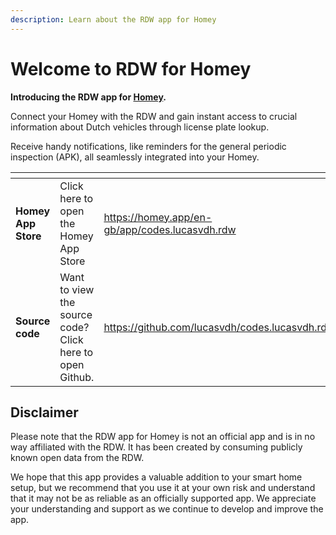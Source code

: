 ```yaml
---
description: Learn about the RDW app for Homey
---
```


# Welcome to RDW for Homey

**Introducing the RDW app for [Homey](https://homey.app).**

Connect your Homey with the RDW and gain instant access to crucial information about Dutch vehicles through license plate lookup.

Receive handy notifications, like reminders for the general periodic inspection (APK), all seamlessly integrated into your Homey.

<table data-card-size="large" data-view="cards">
    <thead>
    <tr>
        <th></th>
        <th></th>
        <th data-hidden data-card-target data-type="content-ref"></th>
        <th data-hidden data-card-cover data-type="files"></th>
    </tr>
    </thead>
    <tbody>
    <tr>
        <td><strong>Homey App Store</strong></td>
        <td>Click here to open the Homey App Store</td>
        <td><a href="https://homey.app/en-gb/app/codes.lucasvdh.rdw">https://homey.app/en-gb/app/codes.lucasvdh.rdw</a>
        </td>
        <td><a href="../../assets/images/xlarge.png">xlarge.png</a></td>
    </tr>
    <tr>
        <td><strong>Source code</strong></td>
        <td>Want to view the source code? Click here to open Github.</td>
        <td><a href="https://github.com/lucasvdh/codes.lucasvdh.rdw">https://github.com/lucasvdh/codes.lucasvdh.rdw</a>
        </td>
        <td><a href=".gitbook/assets/codes.lucasvdh.rdw.png">codes.lucasvdh.rdw.png</a></td>
    </tr>
    </tbody>
</table>

## Disclaimer

Please note that the RDW app for Homey is not an official app and is in no way affiliated with the RDW.
It has been created by consuming publicly known open data from the RDW.

We hope that this app provides a valuable addition to your smart home setup, but we recommend that you use it at your
own risk and understand that it may not be as reliable as an officially supported app. We appreciate your understanding
and support as we continue to develop and improve the app.
